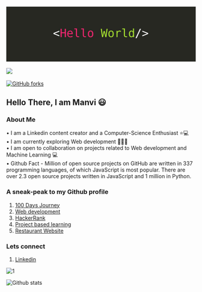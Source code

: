 <!--Added a hello world images on top of readme -->

![](https://github.com/manvi0308/manvi0308/blob/main/img.jpeg)

![](https://komarev.com/ghpvc/?username=manvi0308)

[![GitHub forks](https://img.shields.io/github/forks/Naereen/StrapDown.js.svg?style=social&label=Fork&maxAge=2592000)](https://GitHub.com/manvi0308/100DaysOfAlgo/network/)


<h2 align='left'>Hello There, I am Manvi 😃</h2>


### About Me <br>

• I am a Linkedin content creator and a Computer-Science Enthusiast ⭐💻 <br>
• I am currently exploring Web development 👩🏻‍💻<br>
• I am open to collaboration on projects related to Web development and Machine Learning 💻<br>
• Github Fact - Million of open source projects on GitHub are written in 337 programming languages, of which JavaScript is most popular. There are over 2.3 open source projects written in JavaScript and 1 million in Python.






### A sneak-peak to my Github profile  <br>
1) [100 Days Journey](https://github.com/manvi0308/100DaysOfAlgo) <br>
2) [Web development](https://github.com/manvi0308/Web-development-Practice)<br>
3) [HackerRank](https://github.com/manvi0308/100DaysOfAlgo/tree/master/HackerRank%20Solutions)
4) [Project based learning](https://github.com/manvi0308/Project-Based-Learning)
5) [Restaurant Website](https://github.com/manvi0308/Restaurant-Website)

### Lets connect

1) [Linkedin](https://www.linkedin.com/in/manvi-chaddha-55bb5b18b) <br>


![1](https://github-readme-stats.vercel.app/api/top-langs/?username=manvi0308&theme=blue-green)

![Github stats](https://github-readme-stats.vercel.app/api?username=manvi0308)
